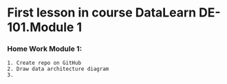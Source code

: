 # First lesson in course DataLearn DE-101.Module 1


### Home Work Module 1:
```
1. Create repo on GitHub
2. Draw data architecture diagram
3. 

```
